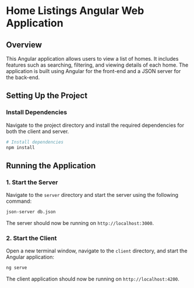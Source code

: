 # Home Listings Angular Web Application

## Overview

This Angular application allows users to view a list of homes. It includes features such as searching, filtering, and viewing details of each home. The application is built using Angular for the front-end and a JSON server for the back-end.

## Setting Up the Project

### Install Dependencies

Navigate to the project directory and install the required dependencies for both the client and server.

```bash
# Install dependencies
npm install
```
## Running the Application

### 1. Start the Server

Navigate to the `server` directory and start the server using the following command:

```bash
json-server db.json
```

The server should now be running on `http://localhost:3000`.

### 2. Start the Client

Open a new terminal window, navigate to the `client` directory, and start the Angular application:

```bash
ng serve
```

The client application should now be running on `http://localhost:4200`.
